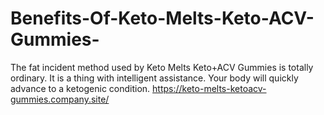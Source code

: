 # Benefits-Of-Keto-Melts-Keto-ACV-Gummies-
The fat incident method used by Keto Melts Keto+ACV Gummies is totally ordinary. It is a thing with intelligent assistance. Your body will quickly advance to a ketogenic condition. https://keto-melts-ketoacv-gummies.company.site/
